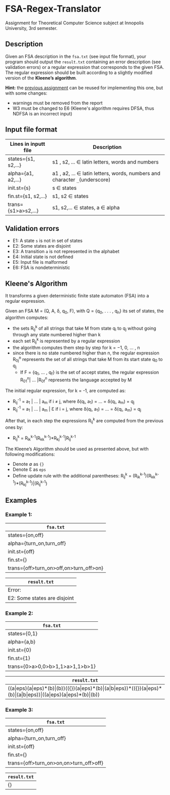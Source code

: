 # FSA-Regex-Translator
Assignment for Theoretical Computer Science subject at Innopolis University, 3rd semester.

## Description

Given an FSA description in the `fsa.txt` (see input file format), your program should output the `result.txt` containing an error description (see validation errors) or a regular expression that corresponds to the given FSA. The regular expression should be built according to a slightly modified version of the **Kleene’s algorithm**.

**Hint:** the [previous assignment](https://github.com/Nagellan/FSA-Validator) can be reused for implementing this one, but with some changes:
* warnings must be removed from the report
* W3 must be changed to E6 (Kleene's algorithm requires DFSA, thus NDFSA is an incorrect input)

## Input file format

| Lines in inputt file | Description                                                                |
| -------------------- | -------------------------------------------------------------------------- |
| states={s1, s2,...}  | s1 , s2, ... ∈ latin letters, words and numbers                            |
| alpha={a1, a2,...}   | a1 , a2, ... ∈ latin letters, words, numbers and character `_`(underscore) |
| init.st={s}          | s ∈ states                                                                 |
| fin.st={s1, s2,...}  | s1, s2 ∈ states                                                            |
| trans={s1>a>s2,...}  | s1, s2,... ∈ states, a ∈ alpha                                             |

## Validation errors
* E1: A state `s` is not in set of states
* E2: Some states are disjoint
* E3: A transition `a` is not represented in the alphabet
* E4: Initial state is not defined
* E5: Input file is malformed
* E6: FSA is nondeterministic

## Kleene's Algorithm
It transforms a given deterministic finite state automaton (FSA) into a regular expression.

Given an FSA M = (Q, A, δ, q<sub>0</sub>, F), with Q = {q<sub>0</sub>, . . . , q<sub>n</sub>} its set of states, the algorithm computes:
* the sets R<sub>ij</sub><sup>k</sup> of all strings that take M from state q<sub>i</sub> to q<sub>j</sub> without going through any state numbered higher than k
* each set R<sub>ij</sub><sup>k</sup> is represented by a regular expression
* the algorithm computes them step by step for k = −1, 0, ... , n
* since there is no state numbered higher than n, the regular expression R<sub>0j</sub><sup>n</sup> represents the set of all strings that take M from its start state q<sub>0</sub> to q<sub>j</sub>
  * If F = {q<sub>1</sub>, ... , q<sub>f</sub>} is the set of accept states, the regular expression R<sub>01</sub><sup>n</sup>\| ... \|R<sub>0f</sub><sup>n</sup> represents the language accepted by M
 
The initial regular expression, for k = -1, are computed as:
* R<sub>ij</sub><sup>-1</sup> = a<sub>1</sub> \| ... \| a<sub>m</sub> if i ≠ j, where δ(q<sub>i</sub>, a<sub>1</sub>) = ... = δ(q<sub>i</sub>, a<sub>m</sub>) = q<sub>j</sub>
* R<sub>ij</sub><sup>-1</sup> = a<sub>1</sub> \| ... \| a<sub>m</sub> \| Ɛ if i = j, where δ(q<sub>i</sub>, a<sub>1</sub>) = ... = δ(q<sub>i</sub>, a<sub>m</sub>) = q<sub>j</sub>

After that, in each step the expressions R<sub>ij</sub><sup>k</sup> are computed from the previous ones by:
* R<sub>ij</sub><sup>k</sup> = R<sub>ik</sub><sup>k-1</sup>(R<sub>kk</sub><sup>k-1</sup>)\*R<sub>kj</sub><sup>k-1</sup>\|R<sub>ij</sub><sup>k-1</sup>

The Kleene’s Algorithm should be used as presented above, but with following modifications:
* Denote ∅ as `{}`
* Denote Ɛ as `eps`
* Define update rule with the additional parentheses: R<sub>ij</sub><sup>k</sup> = (R<sub>ik</sub><sup>k-1</sup>)(R<sub>kk</sub><sup>k-1</sup>)\*(R<sub>kj</sub><sup>k-1</sup>)\|(R<sub>ij</sub><sup>k-1</sup>)

## Examples

### Example 1:

| `fsa.txt`                           |
| ----------------------------------- |
| states={on,off}                     |
| alpha={turn_on,turn_off}            |
| init.st={off}                       |
| fin.st={}                           |
| trans={off>turn_on>off,on>turn_off>on} |

| `result.txt`                 |
| ---------------------------- |
| Error:                       |
| E2: Some states are disjoint |

### Example 2:

| `fsa.txt`                       |
| ------------------------------- |
| states={0,1}                    |
| alpha={a,b}                     |
| init.st={0}                     |
| fin.st={1}                      |
| trans={0>a>0,0>b>1,1>a>1,1>b>1} |

| `result.txt`                                                                                                                |
| --------------------------------------------------------------------------------------------------------------------------- |
| ((a\|eps)(a\|eps)\*(b)\|(b))(({})(a\|eps)\*(b)\|(a\|b\|eps))\*(({})(a\|eps)\*(b)\|(a\|b\|eps))\|((a\|eps)(a\|eps)\*(b)\|(b)) |

### Example 3:

| `fsa.txt`                              |
| -------------------------------------- |
| states={on,off}                        |
| alpha={turn_on,turn_off}               |
| init.st={off}                          |
| fin.st={}                              |
| trans={off>turn_on>on,on>turn_off>off} |

| `result.txt` |
| ------------ |
| {}           |

